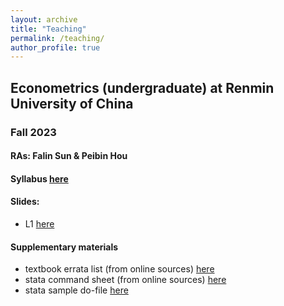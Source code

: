 ```yaml
---
layout: archive
title: "Teaching"
permalink: /teaching/
author_profile: true
---
```


## Econometrics (undergraduate) at Renmin University of China
### Fall 2023
#### RAs: Falin Sun & Peibin Hou

#### Syllabus [here](/files/syllabus_econometrics_23fall.pdf)

#### Slides:
- L1 [here](/files/L1.pdf)

#### Supplementary materials
- textbook errata list (from online sources) [here](/files/ErrataList.pdf)
- stata command sheet (from online sources) [here](/files/StataSheets.pdf)
- stata sample do-file [here](/files/sample.do)


